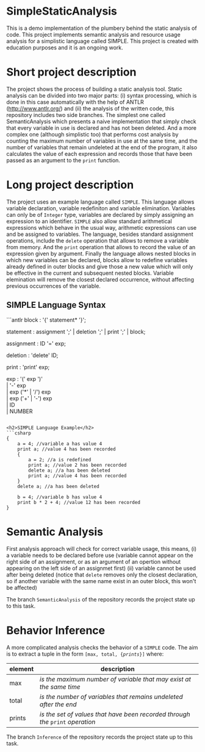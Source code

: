# SimpleStaticAnalysis
This is a demo implementation of the plumbery behind the static analysis of code. This project implements semantic analysis and resource usage analysis for a simplistic language called SIMPLE. This project is created with education purposes and it is an ongoing work.

# Short project description
The project shows the process of building a static analysis tool. Static analysis can be divided into two major parts: (i) syntax processing, which 
is done in this case automatically with the help of ANTLR (http://www.antlr.org/) and (ii) the analysis of the written code, this repository includes 
two side branches. The simplest one called SemanticAnalysis which presents a naive implementation that simply check that every variable in use is 
declared and has not been deleted. And a more complex one (although simplistic too) that performs cost analysis by counting the maximum
number of variables in use at the same time, and the number of variables that remain undeleted at the end of the program, it also calculates
the value of each expression and records those that have been passed as an argument to the <code>print</code> function.

# Long project description
The project uses an example language called <code>SIMPLE</code>. This language allows variable declaration, variable redefiniton and variable elimination. Variables can only be of <code>Integer</code> type, variables are declared by simply assigning an expression to an identifier. <code>SIMPLE</code> also allow standard arithmetical expressions which behave in the usual way, arithmetic expressions can use and be assigned to variables. The language, besides standard assignment operations, include the <code>delete</code> operation that allows to remove a variable from memory. And the <code>print</code> operation that allows to record the value of an expression given by argument. Finally the language allows nested blocks in which new variables can be declared, blocks allow to redefine variables already defined in outer blocks and give those a new value which will only be effective in the current and subsequent nested blocks. Variable elemination will remove the closest declared occurrence, without affecting previous occurrences of the variable.

<h2>SIMPLE Language Syntax</h2>
```antlr
block		: '{' statement* '}';

statement	: assignment ';' 
			| deletion ';' 
			| print ';'
			| block;

assignment	: ID '=' exp;

deletion	: 'delete' ID;

print		: 'print' exp;

exp			: '(' exp ')'							
			| '-' exp						
			| exp ('*' | '/') exp		
			| exp ('+' | '-') exp		
			| ID 								
		    | NUMBER								
```

<h2>SIMPLE Language Example</h2>
```csharp
{
 	a = 4; //variable a has value 4
	print a; //value 4 has been recorded
	{
		a = 2; //a is redefined
		print a; //value 2 has been recorded
		delete a; //a has been deleted
		print a; //value 4 has been recorded
	}
	delete a; //a has been deleted
	
	b = 4; //variable b has value 4
	print b * 2 + 4; //value 12 has been recorded
}
```

# Semantic Analysis
First analysis approach will check for correct variable usage, this means, (i) a variable needs to be declared before use (variable cannot appear on the right side of an assignment, or as an argument of an opertion without appearing on the left side of an assignmet first) (ii) variable cannot be used after being deleted (notice that <code>delete</code> removes only the closest declaration, so if another variable with the same name exist in an outer block, this won't be affected)

The branch <code>SemanticAnalysis</code> of the repository records the project state up to this task. 

# Behavior Inference
A more complicated analysis checks the behavior of a <code>SIMPLE</code> code. The aim is to extract a tuple in the form <code>[max, total, {<i>prints</i>}]</code> where:

element|description
-------|-----------------------------------------------------------------
max|<i>is the maximum number of variable that may exist at the same time</i>
total|<i>is the number of variables that remains undeleted after the end</i>
prints|<i>is the set of values that have been recorded through the </i><code>print</code> <i>operation</i>

The branch <code>Inference</code> of the repository records the project state up to this task. 

